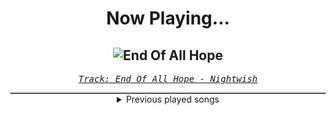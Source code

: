 <div align="center"> 
<h1>Now Playing...</h1>

![End Of All Hope](https://i.scdn.co/image/ab67616d00001e023cfa7689ec9ea9b0856a195b)
--
_<samp><a href="https://open.spotify.com/track/4ImIAzEB9jI1cO5oFR197w">Track: End Of All Hope - Nightwish</a></samp>_

<div style="border: 1px #4B5054 solid"></div>
<details>
  <summary>
    Previous played songs
  </summary>
  <table>
    <thead>
      <tr>
        <th>
          Artist
        </th>
        <th>
          Song
        </th>
        <th>
          Link
        </th>
      </tr>
    </thead>
    <tbody>
      <tr><td>Nightwish</td><td>End Of All Hope</td><td><a href="https://open.spotify.com/track/4ImIAzEB9jI1cO5oFR197w">https://open.spotify.com/track/4ImIAzEB9jI1cO5oFR197w</a></td></tr><tr><td>Evanescence</td><td>Bring Me To Life</td><td><a href="https://open.spotify.com/track/0COqiPhxzoWICwFCS4eZcp">https://open.spotify.com/track/0COqiPhxzoWICwFCS4eZcp</a></td></tr><tr><td>Dead Poetic</td><td>New Medicines</td><td><a href="https://open.spotify.com/track/17ntkZSVpH6Mxaa2T2h7AU">https://open.spotify.com/track/17ntkZSVpH6Mxaa2T2h7AU</a></td></tr><tr><td>Breaking Benjamin</td><td>Blow Me Away</td><td><a href="https://open.spotify.com/track/0V5lmry5Citfw2drBNpEMy">https://open.spotify.com/track/0V5lmry5Citfw2drBNpEMy</a></td></tr><tr><td>Pendulum</td><td>Self vs Self (feat. In Flames)</td><td><a href="https://open.spotify.com/track/2lN6G35gsXkA3xzPYqmis5">https://open.spotify.com/track/2lN6G35gsXkA3xzPYqmis5</a></td></tr><tr><td>Disturbed</td><td>Warrior</td><td><a href="https://open.spotify.com/track/2TNPagu8Z4zvDOpmnktF00">https://open.spotify.com/track/2TNPagu8Z4zvDOpmnktF00</a></td></tr><tr><td>A Day To Remember</td><td>I'm Made Of Wax, Larry, What Are You Made Of?</td><td><a href="https://open.spotify.com/track/2dwhns14pjuxxcM5a0eOow">https://open.spotify.com/track/2dwhns14pjuxxcM5a0eOow</a></td></tr><tr><td>Subkulture</td><td>Erasus - feat. Celldweller</td><td><a href="https://open.spotify.com/track/7nulQV4GAPHJmqWzEGDdHd">https://open.spotify.com/track/7nulQV4GAPHJmqWzEGDdHd</a></td></tr><tr><td>Evanescence</td><td>Going Under</td><td><a href="https://open.spotify.com/track/3UygY7qW2cvG9Llkay6i1i">https://open.spotify.com/track/3UygY7qW2cvG9Llkay6i1i</a></td></tr><tr><td>Breaking Benjamin</td><td>The Diary of Jane - Single Version</td><td><a href="https://open.spotify.com/track/5pvJ59i7JxylN8VB24xdMs">https://open.spotify.com/track/5pvJ59i7JxylN8VB24xdMs</a></td></tr><tr><td>Thousand Foot Krutch</td><td>Move</td><td><a href="https://open.spotify.com/track/5tXPbEbEouMSEbqQHO0qQa">https://open.spotify.com/track/5tXPbEbEouMSEbqQHO0qQa</a></td></tr><tr><td>Art Of Dying</td><td>Die Trying</td><td><a href="https://open.spotify.com/track/5DsD9rUwGiiWZxyDPkm48V">https://open.spotify.com/track/5DsD9rUwGiiWZxyDPkm48V</a></td></tr><tr><td>Linkin Park</td><td>One Step Closer</td><td><a href="https://open.spotify.com/track/3K4HG9evC7dg3N0R9cYqk4">https://open.spotify.com/track/3K4HG9evC7dg3N0R9cYqk4</a></td></tr><tr><td>Scar Symmetry</td><td>Morphogenesis</td><td><a href="https://open.spotify.com/track/7thkq04UY4BSnxpePxtN2E">https://open.spotify.com/track/7thkq04UY4BSnxpePxtN2E</a></td></tr><tr><td>Thousand Foot Krutch</td><td>E For Extinction</td><td><a href="https://open.spotify.com/track/6MEc4axsWAJsOxu7ySKsHT">https://open.spotify.com/track/6MEc4axsWAJsOxu7ySKsHT</a></td></tr><tr><td>Godsmack</td><td>I Stand Alone</td><td><a href="https://open.spotify.com/track/6eYUbXmncekAKMYZcsSkyD">https://open.spotify.com/track/6eYUbXmncekAKMYZcsSkyD</a></td></tr><tr><td>blessthefall</td><td>You Wear A Crown But You're No King</td><td><a href="https://open.spotify.com/track/6SB7E8zHBkr1haECnbJkDr">https://open.spotify.com/track/6SB7E8zHBkr1haECnbJkDr</a></td></tr><tr><td>Egypt Central</td><td>White Rabbit</td><td><a href="https://open.spotify.com/track/4QhSscYz3TPLEwD6lMezvG">https://open.spotify.com/track/4QhSscYz3TPLEwD6lMezvG</a></td></tr><tr><td>Killswitch Engage</td><td>My Curse</td><td><a href="https://open.spotify.com/track/6zKF4293k44ItKWJJgrhXv">https://open.spotify.com/track/6zKF4293k44ItKWJJgrhXv</a></td></tr><tr><td>Motionless In White</td><td>Reincarnate</td><td><a href="https://open.spotify.com/track/4vVUoi4U6ikqH2wIoE2fmG">https://open.spotify.com/track/4vVUoi4U6ikqH2wIoE2fmG</a></td></tr>
    </tbody>
  </table>
</details>

</div>
